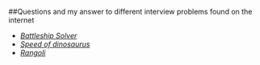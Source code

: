 ##Questions and my answer to different interview problems found on the internet

- [_Battleship Solver_](battleship_solver.py)
- [_Speed of dinosaurus_](speed_of_dinosaurus.py)
- [_Rangoli_](rangoli.py)
